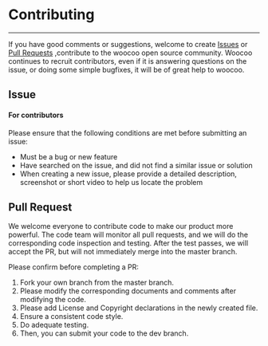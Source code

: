 # Contributing  
---
If you have good comments or suggestions, welcome to create [Issues](https://github.com/tsingsun/woocoo/issues) or [Pull Requests](https://github.com/tsingsun/woocoo/pulls) ,contribute to the woocoo open source community. Woocoo continues to recruit contributors, even if it is answering questions on the issue, or doing some simple bugfixes, it will be of great help to woocoo.

## Issue  
#### For contributors 

Please ensure that the following conditions are met before submitting an issue:

* Must be a bug or new feature
* Have searched on the issue, and did not find a similar issue or solution
* When creating a new issue, please provide a detailed description, screenshot or short video to help us locate the problem

## Pull Request  
We welcome everyone to contribute code to make our product more powerful. The code team will monitor all pull requests, and we will do the corresponding code inspection and testing. After the test passes, we will accept the PR, but will not immediately merge into the master branch.

Please confirm before completing a PR:

1. Fork your own branch from the master branch.
2. Please modify the corresponding documents and comments after modifying the code.
3. Please add License and Copyright declarations in the newly created file.
4. Ensure a consistent code style.
5. Do adequate testing.
6. Then, you can submit your code to the dev branch.